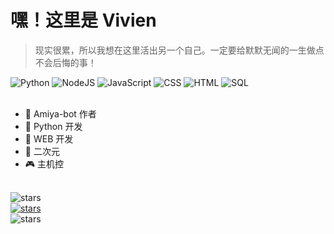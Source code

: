 # 嘿！这里是 Vivien

> 现实很累，所以我想在这里活出另一个自己。一定要给默默无闻的一生做点不会后悔的事！

<div>
    <img alt="Python" src="https://img.shields.io/badge/Python%20-%2314354C.svg?logo=python&logoColor=white">
    <img alt="NodeJS" src="https://img.shields.io/badge/Node.js%20-%2343853D.svg?logo=node.js&logoColor=white">
    <img alt="JavaScript"
         src="https://img.shields.io/badge/JavaScript%20-%23F7DF1E.svg?logo=javascript&logoColor=black">
    <img alt="CSS" src="https://img.shields.io/badge/CSS%20-%231572B6.svg?logo=css3&logoColor=white">
    <img alt="HTML" src="https://img.shields.io/badge/HTML%20-%23E34F26.svg?logo=html5&logoColor=white">
    <img alt="SQL" src="https://img.shields.io/badge/SQL%20-%23025E8C.svg?logo=amazon-dynamodb&logoColor=white">
</div>
<br>

- 🐰 Amiya-bot 作者
- 🐍 Python 开发
- 🐝 WEB 开发
- 👻 二次元
- 🎮 主机控

<br>
<img alt="stars"
     src="https://github-readme-stats.vercel.app/api?username=vivien8261&show_icons=true&theme=material-palenight">
<br>
<a href="https://github.com/vivien8261/Amiya-Bot" target="_blank">
    <img alt="stars"
         src="https://github-readme-stats.anuraghazra1.vercel.app/api/pin/?username=vivien8261&repo=Amiya-bot&theme=material-palenight"/>
</a>
<br>
<img alt="stars"
     src="https://github-readme-stats.anuraghazra1.vercel.app/api/top-langs/?username=vivien8261&layout=compact&theme=material-palenight">
